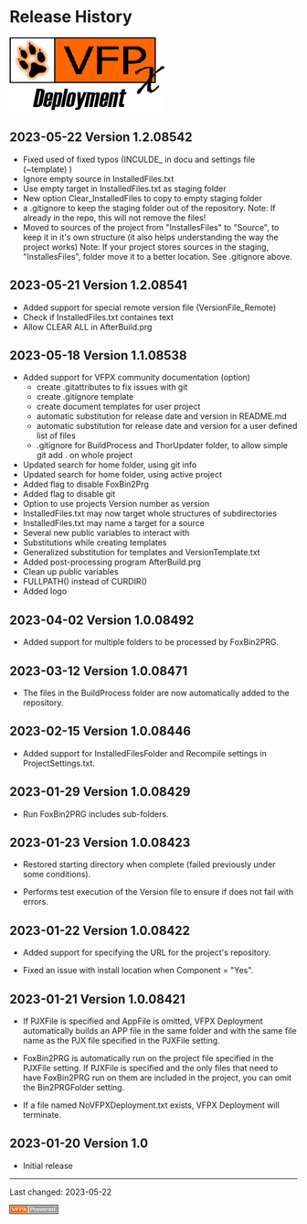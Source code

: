# Release History
![VFPX Deployment logo](./Images/vfpxdeployment.png "VFPX Deployment")

## 2023-05-22 Version  1.2.08542
- Fixed used of fixed typos (INCULDE_ in docu and settings file (~template) )
- Ignore empty source in InstalledFiles.txt
- Use empty target in InstalledFiles.txt as staging folder
- New option Clear_InstalledFiles to copy to empty staging folder
- a .gitignore to keep the staging folder out of the repository.
  Note: If already in the repo, this will not remove the files!
- Moved to sources of the project from "InstallesFiles" to "Source", to keep it in it's own structure (it also helps understanding the way the project works)
  Note: If your project stores sources in the staging, "InstallesFiles", folder move it to a better location. See .gitignore above.
  
## 2023-05-21 Version  1.2.08541
- Added support for special remote version file (VersionFile_Remote)
- Check if InstalledFiles.txt containes text
- Allow CLEAR ALL in AfterBuild.prg

## 2023-05-18 Version 1.1.08538

- Added support for VFPX community documentation (option)
  - create .gitattributes to fix issues with git
  - create .gitignore template
  - create document templates for user project
  - automatic substitution for release date and version in README.md
  - automatic substitution for release date and version for a user defined list of files
  - .gitignore for BuildProcess and ThorUpdater folder, to allow simple git add . on whole project
- Updated search for home folder, using git info
- Updated search for home folder, using active project
- Added flag to disable FoxBin2Prg
- Added flag to disable git
- Option to use projects Version number as version
- InstalledFiles.txt may now target whole structures of subdirectories
- InstalledFiles.txt may name a target for a source
- Several new public variables to interact with
- Substitutions while creating templates
- Generalized substitution for templates and VersionTemplate.txt
- Added post-processing program AfterBuild.prg
- Clean up public variables
- FULLPATH() instead of CURDIR()
- Added logo


## 2023-04-02 Version 1.0.08492

- Added support for multiple folders to be processed by FoxBin2PRG.

## 2023-03-12 Version 1.0.08471

- The files in the BuildProcess folder are now automatically added to the repository.

## 2023-02-15 Version 1.0.08446

- Added support for InstalledFilesFolder and Recompile settings in ProjectSettings.txt.

## 2023-01-29 Version 1.0.08429

- Run FoxBin2PRG includes sub-folders.

## 2023-01-23 Version 1.0.08423

- Restored starting directory when complete (failed previously under some conditions).

- Performs test execution of the Version file to ensure if does not fail with errors.

## 2023-01-22 Version 1.0.08422

- Added support for specifying the URL for the project's repository.

- Fixed an issue with install location when Component = "Yes".

## 2023-01-21 Version 1.0.08421

- If PJXFile is specified and AppFile is omitted, VFPX Deployment automatically builds an APP file in the same folder and with the same file name as the PJX file specified in the PJXFile setting.

- FoxBin2PRG is automatically run on the project file specified in the PJXFile setting. If PJXFile is specified and the only files that need to have FoxBin2PRG run on them are included in the project, you can omit the Bin2PRGFolder setting.

- If a file named NoVFPXDeployment.txt exists, VFPX Deployment will terminate.

## 2023-01-20 Version 1.0

- Initial release

----
Last changed: <!--DeploymentDate-->2023-05-22<!--/DeploymentDate-->

![VFPX Deployment logo](./Images/vfpxpoweredby_alternative.gif "powered by VFPX")
